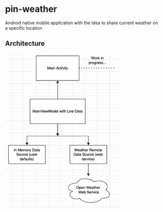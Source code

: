 # pin-weather
Android native mobile application with the idea to share current weather on a specific location 

## Architecture
<img src="architecture.png" alt="drawing" height="500"/>

